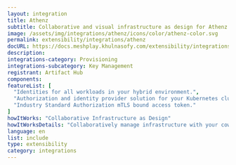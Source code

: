 ```yaml
---
layout: integration
title: Athenz
subtitle: Collaborative and visual infrastructure as design for Athenz
image: /assets/img/integrations/athenz/icons/color/athenz-color.svg
permalink: extensibility/integrations/athenz
docURL: https://docs.meshplay.khulnasofy.com/extensibility/integrations/athenz
description: 
integrations-category: Provisioning
integrations-subcategory: Key Management
registrant: Artifact Hub
components: 
featureList: [
  "Identities for all workloads in your hybrid environment.",
  "Authorization and identity provider solution for your Kubernetes clusters.",
  "Industry Standard Authorization mTLS bound access token."
]
howItWorks: "Collaborative Infrastructure as Design"
howItWorksDetails: "Collaboratively manage infrastructure with your coworkers synchronously sharing the same designs."
language: en
list: include
type: extensibility
category: integrations
---
```

